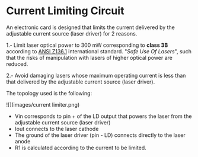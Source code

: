 # Current Limiting Circuit

An electronic card is designed that limits the current delivered by the adjustable current source (laser driver) for 2 reasons.

1.- Limit laser optical power to 300 mW corresponding to **class 3B** according to  [ANSI Z136.1](docu/2019120664752977.pdf) international standard. "*Safe Use Of Lasers*", such that the risks of manipulation with lasers of higher optical power are reduced.

2.- Avoid damaging lasers whose maximum operating current is less than that delivered by the adjustable current source (laser driver).

The topology used is the following:

![](images/current limiter.png)

* Vin corresponds to pin + of the LD output that powers the laser from the adjustable current source (laser driver)
* Iout connects to the laser cathode
* The ground of the laser driver (pin - LD) connects directly to the laser anode
* R1 is calculated according to the current to be limited.